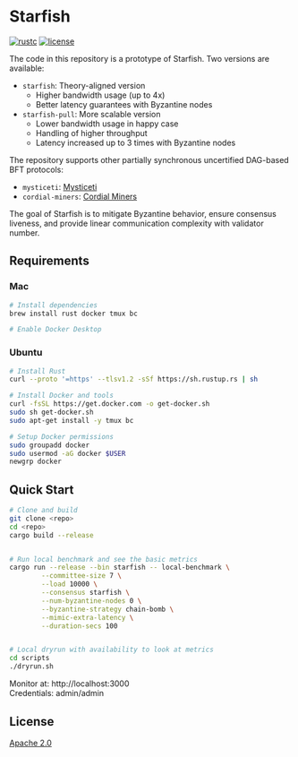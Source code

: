 # Starfish

[![rustc](https://img.shields.io/badge/rustc-1.78+-blue?style=flat-square&logo=rust)](https://www.rust-lang.org)
[![license](https://img.shields.io/badge/license-Apache-blue.svg?style=flat-square)](LICENSE)

The code in this repository is a prototype of Starfish. Two versions are available:
- `starfish`: Theory-aligned version
  - Higher bandwidth usage (up to 4x)
  - Better latency guarantees with Byzantine nodes
- `starfish-pull`: More scalable version
  - Lower bandwidth usage in happy case
  - Handling of higher throughput
  - Latency increased up to 3 times with Byzantine nodes

The repository supports other partially synchronous uncertified DAG-based BFT protocols:
- `mysticeti`: [Mysticeti](https://www.cs.cornell.edu/~babel/papers/mysticeti.pdf)
- `cordial-miners`: [Cordial Miners](https://arxiv.org/pdf/2205.09174)

The goal of Starfish is to mitigate Byzantine behavior, ensure consensus liveness, and provide linear communication complexity with validator number.

## Requirements

### Mac
```bash
# Install dependencies
brew install rust docker tmux bc

# Enable Docker Desktop
```

### Ubuntu
```bash
# Install Rust
curl --proto '=https' --tlsv1.2 -sSf https://sh.rustup.rs | sh

# Install Docker and tools
curl -fsSL https://get.docker.com -o get-docker.sh
sudo sh get-docker.sh
sudo apt-get install -y tmux bc

# Setup Docker permissions
sudo groupadd docker
sudo usermod -aG docker $USER
newgrp docker
```

## Quick Start

```bash
# Clone and build
git clone <repo>
cd <repo>
cargo build --release


# Run local benchmark and see the basic metrics
cargo run --release --bin starfish -- local-benchmark \
        --committee-size 7 \
        --load 10000 \
        --consensus starfish \
        --num-byzantine-nodes 0 \
        --byzantine-strategy chain-bomb \
        --mimic-extra-latency \
        --duration-secs 100


# Local dryrun with availability to look at metrics
cd scripts
./dryrun.sh
```
Monitor at: http://localhost:3000  
Credentials: admin/admin

## License
[Apache 2.0](LICENSE)
```